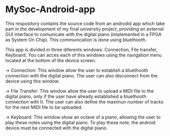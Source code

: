 # MySoc-Android-app
This respository contains the source code from an androdid app which take part in the development of my final university project, providing an external GUI interface to comunicate with the digital piano (implemented in a FPGA as System On Chip). This communication is done using bluethooth.

This app is divided in three diferents windows: Connection, File transfer, Keyboard. You can acces each of this windows using the navigation menu located at the bottom of the device screen.

 -> Connection: This window allow the user to establish a bluethooth connection with the digital piano. The user can also disconnect                       from the device using this window.

 -> File Transfer: This window allow the user to upload a MIDI file to the digital piano, only if the user have already established a                        bluethooth connection with It. The user can also define the maximun number of tracks for the next MIDI file to be                          uploaded. 

 -> Keyboard: This window show an octave of a piano, allowing the user to play these notes using the digital piano. To play these note, the android device must be connected with the digital piano. 
